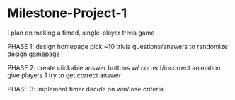 # Milestone-Project-1
I plan on making a timed, single-player trivia game

PHASE 1:
design homepage
pick ~10 trivia questions/answers to randomize
design gamepage

PHASE 2:
create clickable answer buttons w/ correct/incorrect animation
give players 1 try to get correct answer

PHASE 3:
implement timer
decide on win/lose criteria
